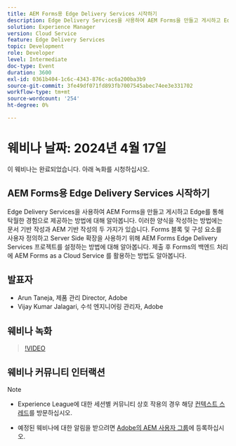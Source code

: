 ```yaml
---
title: AEM Forms용 Edge Delivery Services 시작하기
description: Edge Delivery Services을 사용하여 AEM Forms을 만들고 게시하고 Edge를 통해 탁월한 경험으로 제공하는 방법에 대해 알아봅니다. 이러한 양식을 작성하는 방법에는 문서 기반 작성과 AEM 기반 작성을 사용하는 두 가지가 있습니다. Forms 블록 및 구성 요소를 사용자 정의하고 Server Side 확장을 사용하기 위해 AEM Forms Edge Delivery Services 프로젝트를 설정하는 방법에 대해 알아봅니다. 제출 후 Forms의 백엔드 처리에 AEM Forms as a Cloud Service 를 활용하는 방법도 알아봅니다.
solution: Experience Manager
version: Cloud Service
feature: Edge Delivery Services
topic: Development
role: Developer
level: Intermediate
doc-type: Event
duration: 3600
exl-id: 0361b404-1c6c-4343-876c-ac6a200ba3b9
source-git-commit: 3fe49df071fd893fb7007545abec74ee3e331702
workflow-type: tm+mt
source-wordcount: '254'
ht-degree: 0%

---
```


# 웨비나 날짜: 2024년 4월 17일

이 웨비나는 완료되었습니다. 아래 녹화를 시청하십시오.

## AEM Forms용 Edge Delivery Services 시작하기

Edge Delivery Services을 사용하여 AEM Forms을 만들고 게시하고 Edge를 통해 탁월한 경험으로 제공하는 방법에 대해 알아봅니다. 이러한 양식을 작성하는 방법에는 문서 기반 작성과 AEM 기반 작성의 두 가지가 있습니다. Forms 블록 및 구성 요소를 사용자 정의하고 Server Side 확장을 사용하기 위해 AEM Forms Edge Delivery Services 프로젝트를 설정하는 방법에 대해 알아봅니다. 제출 후 Forms의 백엔드 처리에 AEM Forms as a Cloud Service 를 활용하는 방법도 알아봅니다.

## 발표자

* Arun Taneja, 제품 관리 Director, Adobe
* Vijay Kumar Jalagari, 수석 엔지니어링 관리자, Adobe

## 웨비나 녹화

>[!VIDEO](https://video.tv.adobe.com/v/3428434/)

## 웨비나 커뮤니티 인터랙션

>[!NOTE]
> 
>* Experience League에 대한 세션별 커뮤니티 상호 작용의 경우 해당 [컨텍스트 스레드](https://adobe.ly/4aCz0OE)를 방문하십시오.
>
>* 예정된 웨비나에 대한 알림을 받으려면 [Adobe의 AEM 사용자 그룹](https://aem-augs.adobe.com/)에 등록하십시오.
